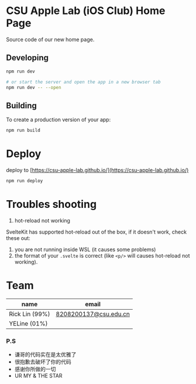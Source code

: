 # CSU Apple Lab (iOS Club) Home Page

Source code of our new home page.

## Developing

```bash
npm run dev

# or start the server and open the app in a new browser tab
npm run dev -- --open
```

## Building

To create a production version of your app:

```bash
npm run build
```

# Deploy

deploy to [https://csu-apple-lab.github.io/](https://csu-apple-lab.github.io/)

```bash
npm run deploy
```

# Troubles shooting

1. hot-reload not working

SvelteKit has supported hot-reload out of the box, if it doesn't work, check these out:

1. you are not running inside WSL (it causes some problems)
2. the format of your `.svelte` is correct (like `<p/>` will causes hot-reload not working).

# Team

| name     | email                 |
| -------- | --------------------- |
| Rick Lin (99%)| 8208200137@csu.edu.cn |
| YELine (01%)| |

### P.S
- 谦哥的代码实在是太优雅了
- 很抱歉去破坏了你的代码
- 感谢你所做的一切
- UR MY & THE STAR
